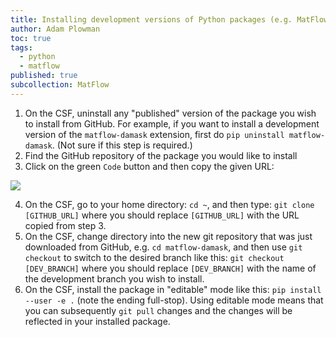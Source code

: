 ```yaml
---
title: Installing development versions of Python packages (e.g. MatFlow extensions) on the CSF
author: Adam Plowman
toc: true
tags:
  - python
  - matflow
published: true
subcollection: MatFlow
---
```


1. On the CSF, uninstall any "published" version of the package you wish to install from GitHub. For example, if you want to install a development version of the `matflow-damask` extension, first do `pip uninstall matflow-damask`. (Not sure if this step is required.)
2. Find the GitHub repository of the package you would like to install
3. Click on the green `Code` button and then copy the given URL:

  ![](/wiki/assets/images/posts/github_clone.png)

4. On the CSF, go to your home directory: `cd ~`, and then type: `git clone [GITHUB_URL]` where you should replace `[GITHUB_URL]` with the URL copied from step 3.
5. On the CSF, change directory into the new git repository that was just downloaded from GitHub, e.g. `cd matflow-damask`, and then use `git checkout` to switch to the desired branch like this: `git checkout [DEV_BRANCH]` where you should replace `[DEV_BRANCH]` with the name of the development branch you wish to install.
6. On the CSF, install the package in "editable" mode like this: `pip install --user -e .` (note the ending full-stop). Using editable mode means that you can subsequently `git pull` changes and the changes will be reflected in your installed package.

